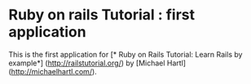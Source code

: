 # Ruby on rails Tutorial : first application

This is the first application for [* Ruby on Rails Tutorial: Learn Rails by example*] (http://railstutorial.org/) by [Michael Hartl] (http://michaelhartl.com/).
